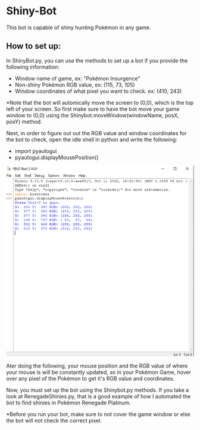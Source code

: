# Shiny-Bot
This bot is capable of shiny hunting Pokémon in any game.

## How to set up:
In ShinyBot.py, you can use the methods to set up a bot if you provide the following information:
- Window name of game, ex: "Pokémon  Insurgence"
- Non-shiny Pokémon  RGB value, ex: (115, 73, 105)
- Window coordinates of what pixel you want to check. ex: (410, 243)

*Note that the bot will automically move the screen to (0,0), which is the top left of your screen. So first make sure to have the bot move your game window to (0,0) using the Shinybot.moveWindow(windowName, posX, posY) method. 
 
Next, in order to figure out out the RGB value and window coordinates for the bot to check, open the idle shell in python and write the following:
- import pyautogui
- pyautogui.displayMousePosition()
<p align="center">
  <img src="pyauto.PNG"/>
</p>

Ater doing the following, your mouse position and the RGB value of where your mouse is will be constantly updated, so in your Pokémon Game, hover over any pixel of the Pokémon to get it's RGB value and coordinates.

Now, you must set up the bot using the Shinybot.py methods. If you take a look at RenegadeShinies.py, that is a good example of how I automated the bot to find shinies in Pokémon Renegade Platinum. 

*Before you run your bot, make sure to not cover the game window or else the bot will not check the correct pixel. 
